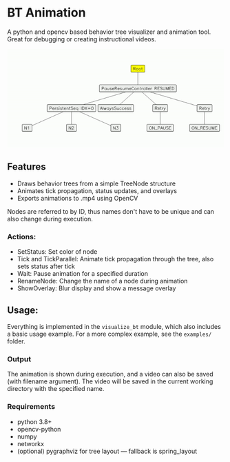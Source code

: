 # BT Animation

A python and opencv based behavior tree visualizer and animation tool. Great for debugging or creating instructional videos.

<p align="center">
  <img src="example.gif" alt="Behavior Tree Demo">
</p>

## Features
- Draws behavior trees from a simple TreeNode structure
- Animates tick propagation, status updates, and overlays
- Exports animations to .mp4 using OpenCV

Nodes are referred to by ID, thus names don't have to be unique and can also change during execution.

### Actions:

- SetStatus: Set color of node
- Tick and TickParallel: Animate tick propagation through the tree, also sets status after tick
- Wait: Pause animation for a specified duration
- RenameNode: Change the name of a node during animation
- ShowOverlay: Blur display and show a message overlay

## Usage:

Everything is implemented in the `visualize_bt` module, which also includes a basic usage example.
For a more complex example, see the `examples/` folder.

### Output
The animation is shown during execution, and a video can also be saved (with filename argument).
The video will be saved in the current working directory with the specified name.

### Requirements
- python 3.8+
- opencv-python
- numpy
- networkx
- (optional) pygraphviz for tree layout — fallback is spring_layout
